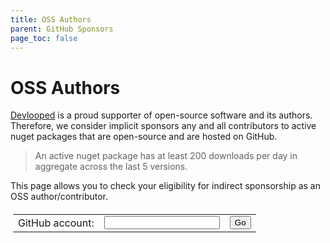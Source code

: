 ```yaml
---
title: OSS Authors
parent: GitHub Sponsors
page_toc: false
---
```


<div id="spinner" class="spinner text-green-200" role="status"></div>

# OSS Authors

[Devlooped](https://devlooped.com) is a proud supporter of open-source software and its 
authors. Therefore, we consider implicit sponsors any and all contributors to active 
nuget packages that are open-source and are hosted on GitHub. 

> An active nuget package has at least 200 downloads per day in aggregate across the last 5 versions.

This page allows you to check your eligibility for indirect sponsorship as an OSS author/contributor.

<div id="github">
    <table class="borderless" style="border-collapse: collapse; padding: 4px; min-width: unset;" markdown="0">
        <tr>
            <td class="borderless">GitHub account:</td>
            <td class="borderless">
                <input id="account" onblur="lookupAccount();" class="border">
            </td>
            <td class="borderless">
                <div>
                    <button class="btn btn-green" onclick="lookupAccount();">Go</button>
                </div>
            </td>
            <td class="borderless" style="display: none;" id="unsupported">
                ⚠️ Account is not eligible as OSS author
            </td>
            <td class="borderless" style="display: none;" id="supported">
                ✅ Account is eligible as OSS author
            </td>
        </tr>
    </table>
</div>

<p id="error" class="no-before" />

<div id="data"></div>

<script src="{{ site.baseurl }}/assets/js/oss.js"></script>
